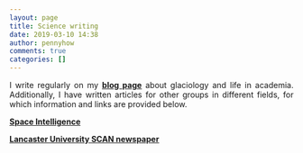 ```yaml
---
layout: page
title: Science writing
date: 2019-03-10 14:38
author: pennyhow
comments: true
categories: []
---
```

<p style="text-align:justify;">I write regularly on my <span style="text-decoration:underline;"><strong><a href="https://pennyhow.wordpress.com/">blog page</a></strong></span> about glaciology and life in academia. Additionally, I have written articles for other groups in different fields, for which information and links are provided below.</p>
<strong><a href="https://pennyhow.wordpress.com/science-writing/space-intelligence/"><span style="text-decoration:underline;">Space Intelligence</span></a></strong>

<strong><span style="text-decoration:underline;"><a href="https://pennyhow.wordpress.com/science-writing/scan-newspaper/">Lancaster University SCAN newspaper</a></span></strong>
